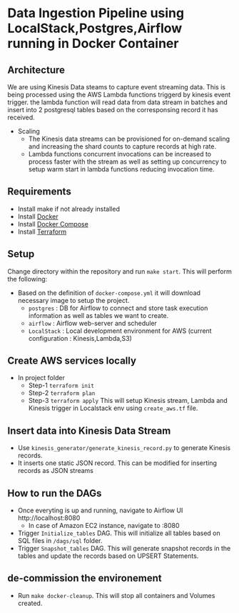 # Data Ingestion Pipeline using LocalStack,Postgres,Airflow running in Docker Container

## Architecture
We are using Kinesis Data steams to capture event streaming data. This is being processed using the AWS Lambda functions triggerd by kinesis event trigger. the lambda function will read data from data stream in batches and insert into 2 postgresql tables based on the corresponsing record it has received.

* Scaling
	* The Kinesis data streams can be provisioned for on-demand scaling and increasing the shard counts to capture records at high rate. 
	* Lambda functions concurrent invocations can be increased to process faster with the stream as well as setting up concurrency to setup warm start in lambda functions reducing invocation time.
	
## Requirements
* Install make if not already installed
* Install [Docker](https://www.docker.com/products/docker-desktop)
* Install [Docker Compose](https://docs.docker.com/compose/install/)
* Install [Terraform](https://learn.hashicorp.com/tutorials/terraform/install-cli)

## Setup 
Change directory within the repository and run `make start`. This will perform the following:

* Based on the definition of `docker-compose.yml` it will download necessary image to setup the project.
	* `postgres` : DB for Airflow to connect and store task execution information as well as tables we want to create.
	* `airflow` : Airflow web-server and scheduler
	* `LocalStack` : Local development environment for AWS (current configuration : Kinesis,Lambda,S3)

## Create AWS services locally
* In project folder
	* Step-1 `terraform init`
	* Step-2 `terraform plan`
	* Step-3 `terraform apply`
	This will setup Kinesis stream, Lambda and Kinesis trigger in Localstack env using `create_aws.tf` file.

## Insert data into Kinesis Data Stream 
* Use `kinesis_generator/generate_kinesis_record.py` to generate Kinesis records.
* It inserts one static JSON record. This can be modified for inserting records as JSON streams

## How to run the DAGs
* Once everyting is up and running, navigate to Airflow UI http://localhost:8080
	* In case of Amazon EC2 instance, navigate to <EC2-public-DNS>:8080
* Trigger `Initialize_tables` DAG. This will initialize all tables based on SQL files in `/dags/sql` folder.
* Trigger `Snapshot_tables` DAG. This will generate snapshot records in the tables and update the records based on UPSERT Statements.

## de-commission the environement 
* Run `make docker-cleanup`. This will stop all containers and Volumes created.